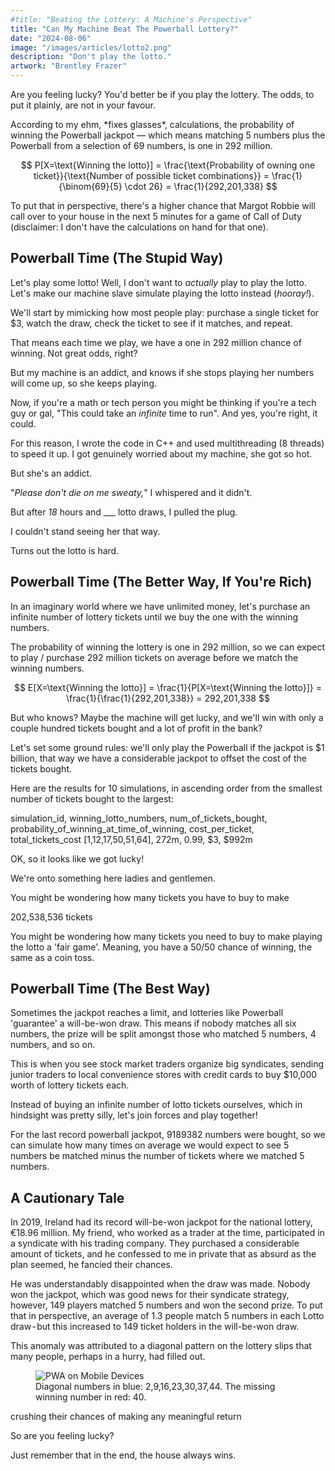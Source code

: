 ```yaml
---
#title: "Beating the Lottery: A Machine's Perspective"
title: "Can My Machine Beat The Powerball Lottery?"
date: "2024-08-06"
image: "/images/articles/lotto2.png"
description: "Don't play the lotto."
artwork: "Brentley Frazer"
---
```


Are you feeling lucky? You'd better be if you play the lottery. The odds, to put it plainly, are not in your favour.

According to my ehm, \*fixes glasses\*, calculations, the probability of winning the Powerball jackpot — which means matching 5 numbers plus the Powerball from a selection of 69 numbers, is one in 292 million.

$$
P[X=\text{Winning the lotto}] = \frac{\text{Probability of owning one ticket}}{\text{Number of possible ticket combinations}} = \frac{1}{\binom{69}{5} \cdot 26} = \frac{1}{292,201,338}
$$

To put that in perspective, there's a higher chance that Margot Robbie will call over to your house in the next 5 minutes for a game of Call of Duty (disclaimer: I don't have the calculations on hand for that one).

## Powerball Time (The Stupid Way)

Let's play some lotto! Well, I don't want to _actually_ play to play the lotto. Let's make our machine slave simulate playing the lotto instead (_hooray!_).

We'll start by mimicking how most people play: purchase a single ticket for $3, watch the draw, check the ticket to see if it matches, and repeat.


That means each time we play, we have a one in 292 million chance of winning. Not great odds, right?

But my machine is an addict, and knows if she stops playing her numbers will come up, so she keeps playing.

Now, if you're a math or tech person you might be thinking if you're a tech guy or gal, "This could take an _infinite_ time to run". And yes, you're right, it could. 

For this reason, I wrote the code in C++ and used multithreading (8 threads) to speed it up. I got genuinely worried about my machine, she got so hot.

But she's an addict.

"_Please don't die on me sweaty,_" I whispered and it didn't.

But after _18_ hours and ___ lotto draws, I pulled the plug.

I couldn't stand seeing her that way.

Turns out the lotto is hard.

## Powerball Time (The Better Way, If You're Rich)

In an imaginary world where we have unlimited money, let's purchase an infinite number of lottery tickets until we buy the one with the winning numbers.

The probability of winning the lottery is one in 292 million, so we can expect to play / purchase 292 million tickets on average before we match the winning numbers.

$$
E[X=\text{Winning the lotto}] = \frac{1}{P[X=\text{Winning the lotto}]} = \frac{1}{\frac{1}{292,201,338}} = 292,201,338
$$


But who knows? Maybe the machine will get lucky, and we'll win with only a couple hundred tickets bought and a lot of profit in the bank?

Let's set some ground rules: we'll only play the Powerball if the jackpot is $1 billion, that way we have a considerable jackpot to offset the cost of the tickets bought.

Here are the results for 10 simulations, in ascending order from the smallest number of tickets bought to the largest:

simulation_id, winning_lotto_numbers, num_of_tickets_bought, probability_of_winning_at_time_of_winning, cost_per_ticket, total_tickets_cost
[1,12,17,50,51,64], 272m, 0.99, $3, $992m

OK, so it looks like we got lucky!

We're onto something here ladies and gentlemen.

You might be wondering how many tickets you have to buy to make

202,538,536 tickets

You might be wondering how many tickets you need to buy to make playing the lotto a 'fair game'. Meaning, you have a 50/50 chance of winning, the same as a coin toss.

## Powerball Time (The Best Way)

Sometimes the jackpot reaches a limit, and lotteries like Powerball 'guarantee' a will-be-won draw. This means if nobody matches all six numbers, the prize will be split amongst those who matched 5 numbers, 4 numbers, and so on.

This is when you see stock market traders organize big syndicates, sending junior traders to local convenience stores with credit cards to buy $10,000 worth of lottery tickets each.

Instead of buying an infinite number of lotto tickets ourselves, which in hindsight was pretty silly, let's join forces and play together!

For the last record powerball jackpot, 9189382 numbers were bought, so we can simulate how many times on average we would expect to see 5 numbers be matched minus the number of tickets where we matched 5 numbers.

## A Cautionary Tale

In 2019, Ireland had its record will-be-won jackpot for the national lottery, €18.96 million. My friend, who worked as a trader at the time, participated in a syndicate with his trading company. They purchased a considerable amount of tickets, and he confessed to me in private that as absurd as the plan seemed, he fancied their chances.

He was understandably disappointed when the draw was made. Nobody won the jackpot, which was good news for their syndicate strategy, however, 149 players matched 5 numbers and won the second prize. To put that in perspective, an average of 1.3 people match 5 numbers in each Lotto draw - but this increased to 149 ticket holders in the will-be-won draw.

This anomaly was attributed to a diagonal pattern on the lottery slips that many people, perhaps in a hurry, had filled out.

<figure>
  <img src="https://patrickprunty.com/images/articles/draw.png" alt="PWA on Mobile Devices">
  <figcaption>Diagonal numbers in blue: 2,9,16,23,30,37,44. The missing winning number in red: 40.</figcaption>
</figure>

crushing their chances of making any meaningful return

So are you feeling lucky?

Just remember that in the end, the house always wins.
